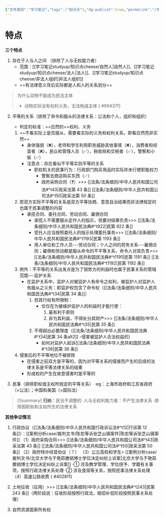 ```yaml
---
{"文件类别":"学习笔记","tags":["知识点"],"dg-publish":true,"permalink":"/学习笔记studyup/知识点cheese/民事关系/","dgPassFrontmatter":true,"created":"2024-07-02T20:32:55.244+08:00","updated":"2024-10-23T15:28:45.455+08:00"}
---
```


# 特点
**三个特点** 
1. 存在于人与人之间 （排除了人与无权能力者）
	- 范围：[[学习笔记studyup/知识点cheese/自然人\|自然人]]、[[学习笔记studyup/知识点cheese/法人\|法人]]、[[学习笔记studyup/知识点cheese/非法人组织\|非法人组织]]
	- ==有法律意义背后实际都是人和人的关系划分==

>为什么动物不能成为民法主体
>- 动物实际没有权利义务，无法构成主体
{ #99437f}

 
2. 平等的关系（排除了命令和服从的法律关系：公法和个人，组织和组织）
	- 判定的标准：==应然的==权利、义务
	1. ==不看实际上是否服从，需要看实际的义务和权利关系，即看应然而非实然==
		- 身体强弱（❌），老师和学生利用职务威胁其他事情（❌），消费者和经营者（❌），民众和管理人员（✅），税收局和交税者（✅），警察和小偷（✅）
		- 注意点：存在看似不平等实则平等的关系
			- 职权机关的民事行为：行政部门购买用品时实际并未行使职能权力
				- 警察去商店购买东西（✅）
				- 政府采购合同（❓）>>> [[法条/法条细则/中华人民共和国公司法#^t43\|政采法第 43 条]] [[法条/法条细则/中华人民共和国公司法#^t50\|政采法第 50 条]]
	2. 若双方实际不平等的关系是双方平等协商、意思自治结果而非法律规定的也属于民事调整的内容
		- 承揽合同、委托合同、劳动合同、雇佣合同
			- 承揽人不需要服从定作人的指示，但要对结果负责>>> [[法条/法条细则/中华人民共和国民法典#^t922\|民第 922 条]]
			- 受托人应当按照委托人的指示处理委托事务>>> [[法条/法条细则/中华人民共和国民法典#^t1193\|民第 1193 条]]
			- 用人单位和工作人员---劳动合同；个人之间的劳务关系---雇佣合同；雇佣和劳动都是服从命令的不平等关系，命令人对其负责>>> [[法条/法条细则/中华人民共和国民法典#^t1191\|民第 1191 条]] [[法条/法条细则/中华人民共和国民法典#^t1192\|民第 1192 条]]
	3. 例外：不平等的关系出发点是为了弱势方的利益时也属于民事关系的管辖范围---监护关系
		- 在监护关系中，监护人对被监护人有命令之权利，被监护人对监护人有服从之义务：即监护权包含了命令权（[[法条/法条细则/中华人民共和国民法典#^t34\|民第 34 条]]）
			1. 但其行权有所限制：
				- 仅仅在为被维护监护人的利益时才能行使：
					1. 最有利于原则
					2. 非为其利益，不得处分其财产>>> [[法条/法条细则/中华人民共和国民法典#^t35\|民第 35 条]]
			2. 不得超出必要限度（[[法条/法条细则/中华人民共和国民法典#^t34\|民第 34 条alt2]] -侵害被监护人合法权益的）
				- 如何对监护人起诉[[法条/法条细则/中华人民共和国民法典#^t36\|民第 36 条]]
	4. 侵害后的不平等地位不被排除
		- 在侵害之前双方是平等的，因为对平等关系的侵害而产生的后续的法律关系是平等法律关系的结果 
		- 形成权的产生在故意侵害时是平等的


3. 民事（排除职权或主权所规定的平等关系）
·eg：上海市政府和江苏省政府（×公法）；中国和美国（×国际法）

>[!|summary] **归纳**：民法不调整的
·人与无权利能力者：不产生法律关系
·排除因职权和主权所生的法律关系

**其他争议情况**
1. 行政协议（[[法条/法条细则/中华人民共和国行政诉讼法#^t12\|行诉第 12 条]]）：[[案例分析case/裁判文书/陈宏等诉张芝山镇案件\|陈宏等诉张芝山镇案件]]
（1）政府采购合同>>> [[法条/法条细则/中华人民共和国公司法#^t43\|政采法第 43 条]] [[法条/法条细则/中华人民共和国公司法#^t50\|政采法第 50 条]]
（2）政府特许经营协议（？）
（3）公立高校和学生> [[案例分析case/裁判文书/北京大学与于艳茹撤销博士学位决定纠纷上诉案\|北京大学与于艳茹撤销博士学位决定纠纷上诉案]]
	·① 涉及教学管理、学位授予、学籍有关事项，按照行政法律关系处理
	·② 涉及食宿等关系，按照民事法律关系处理
（4）高速公路收费
{ #402811}

2. 土地征收（征用）>>> [[法条/法条细则/中华人民共和国民法典#^t243\|民第 243 条]]（两阶段说：征收阶段按照行政法，赔偿补偿阶段按照民事关系处理）
3. 自然资源国家所有权